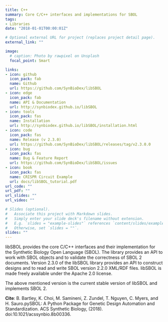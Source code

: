 ```yaml
---
title: C++
summary: Core C/C++ interfaces and implementations for SBOL
tags:
- Libraries
date: "2018-01-01T00:00:01Z"

# Optional external URL for project (replaces project detail page).
external_link: ""

image:
  # caption: Photo by rawpixel on Unsplash
  focal_point: Smart

links:
- icon: github
  icon_pack: fab
  name: Github
  url: https://github.com/SynBioDex/libSBOL
- icon: edge
  icon_pack: fab
  name: API & Documentation
  url: http://synbiodex.github.io/libSBOL
- icon: tools
  icon_pack: fas
  name: Installation
  url: http://synbiodex.github.io/libSBOL/installation.html
- icon: code
  icon_pack: fas
  name: Release (v 2.3.0)
  url: https://github.com/SynBioDex/libSBOL/releases/tag/v2.3.0.0
- icon: bug
  icon_pack: fas
  name: Bug & Feature Report
  url: https://github.com/SynBioDex/libSBOL/issues
- icon: book
  icon_pack: fas
  name: CRISPR Circuit Example
  url: docs/libSBOL_tutorial.pdf
url_code: ""
url_pdf: ""
url_slides: ""
url_video: ""

# Slides (optional).
#   Associate this project with Markdown slides.
#   Simply enter your slide deck's filename without extension.
#   E.g. `slides = "example-slides"` references `content/slides/example-slides.md`.
#   Otherwise, set `slides = ""`.
slides: ""
---
```


libSBOL provides the core C/C++ interfaces and their implementation for the Synthetic Biology Open Language (SBOL). The library provides an API to work with SBOL objects and to validate the correctness of SBOL 2 documents. Version 2.3.0 of the libSBOL library provides an API to construct designs and to read and write SBOL version 2.2.0 XML/RDF files. libSBOL is made freely available under the Apache 2.0 license.

The above mentioned version is the current stable version of libSBOL and implements SBOL 2.

<b>Cite</b>: B. Bartley, K. Choi, M. Samineni, Z. Zundel, T. Nguyen, C. Myers, and H. Sauro.pySBOL: A Python Package for Genetic Design Automation and Standardization. ACS Synthetic Biology, (2018). doi:10.1021/acssynbio.8b00336.
